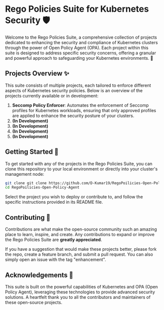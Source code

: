 # Rego Policies Suite for Kubernetes Security 🛡️

Welcome to the Rego Policies Suite, a comprehensive collection of projects dedicated to enhancing the security and compliance of Kubernetes clusters through the power of Open Policy Agent (OPA). Each project within this suite is designed to address specific security concerns, offering a granular and powerful approach to safeguarding your Kubernetes environments. 🌟

## Projects Overview ✨

This suite consists of multiple projects, each tailored to enforce different aspects of Kubernetes security policies. Below is an overview of the projects currently available or in development:

1. **Seccomp Policy Enforcer**: Automates the enforcement of Seccomp profiles for Kubernetes workloads, ensuring that only approved profiles are applied to enhance the security posture of your clusters.
2. **(In Development)**
3. **(In Development)**
4. **(In Development)**
5. **(In Development)**

## Getting Started 🚀

To get started with any of the projects in the Rego Policies Suite, you can clone this repository to your local environment or directly into your cluster's management node:

```bash
git clone git clone https://github.com/D-Kumar19/RegoPoilicies-Open-Policy-Agent.git
cd RegoPoilicies-Open-Policy-Agent
```

Select the project you wish to deploy or contribute to, and follow the specific instructions provided in its README file.

## Contributing 🤝

Contributions are what make the open-source community such an amazing place to learn, inspire, and create. Any contributions to expand or improve the Rego Policies Suite are **greatly appreciated**.

If you have a suggestion that would make these projects better, please fork the repo, create a feature branch, and submit a pull request. You can also simply open an issue with the tag "enhancement".

## Acknowledgements 🙏

This suite is built on the powerful capabilities of Kubernetes and OPA (Open Policy Agent), leveraging these technologies to provide advanced security solutions. A heartfelt thank you to all the contributors and maintainers of these open-source projects.
